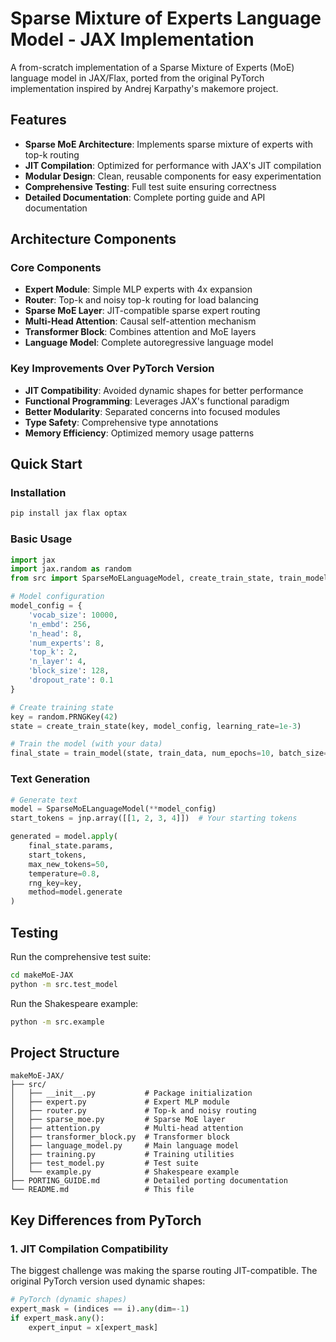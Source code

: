 # Sparse Mixture of Experts Language Model - JAX Implementation

A from-scratch implementation of a Sparse Mixture of Experts (MoE) language model in JAX/Flax, ported from the original PyTorch implementation inspired by Andrej Karpathy's makemore project.

## Features

- **Sparse MoE Architecture**: Implements sparse mixture of experts with top-k routing
- **JIT Compilation**: Optimized for performance with JAX's JIT compilation
- **Modular Design**: Clean, reusable components for easy experimentation
- **Comprehensive Testing**: Full test suite ensuring correctness
- **Detailed Documentation**: Complete porting guide and API documentation

## Architecture Components

### Core Components
- **Expert Module**: Simple MLP experts with 4x expansion
- **Router**: Top-k and noisy top-k routing for load balancing
- **Sparse MoE Layer**: JIT-compatible sparse expert routing
- **Multi-Head Attention**: Causal self-attention mechanism
- **Transformer Block**: Combines attention and MoE layers
- **Language Model**: Complete autoregressive language model

### Key Improvements Over PyTorch Version
- **JIT Compatibility**: Avoided dynamic shapes for better performance
- **Functional Programming**: Leverages JAX's functional paradigm
- **Better Modularity**: Separated concerns into focused modules
- **Type Safety**: Comprehensive type annotations
- **Memory Efficiency**: Optimized memory usage patterns

## Quick Start

### Installation
```bash
pip install jax flax optax
```

### Basic Usage
```python
import jax
import jax.random as random
from src import SparseMoELanguageModel, create_train_state, train_model

# Model configuration
model_config = {
    'vocab_size': 10000,
    'n_embd': 256,
    'n_head': 8,
    'num_experts': 8,
    'top_k': 2,
    'n_layer': 4,
    'block_size': 128,
    'dropout_rate': 0.1
}

# Create training state
key = random.PRNGKey(42)
state = create_train_state(key, model_config, learning_rate=1e-3)

# Train the model (with your data)
final_state = train_model(state, train_data, num_epochs=10, batch_size=32, rng_key=key)
```

### Text Generation
```python
# Generate text
model = SparseMoELanguageModel(**model_config)
start_tokens = jnp.array([[1, 2, 3, 4]])  # Your starting tokens

generated = model.apply(
    final_state.params,
    start_tokens,
    max_new_tokens=50,
    temperature=0.8,
    rng_key=key,
    method=model.generate
)
```

## Testing

Run the comprehensive test suite:
```bash
cd makeMoE-JAX
python -m src.test_model
```

Run the Shakespeare example:
```bash
python -m src.example
```

## Project Structure

```
makeMoE-JAX/
├── src/
│   ├── __init__.py           # Package initialization
│   ├── expert.py             # Expert MLP module
│   ├── router.py             # Top-k and noisy routing
│   ├── sparse_moe.py         # Sparse MoE layer
│   ├── attention.py          # Multi-head attention
│   ├── transformer_block.py  # Transformer block
│   ├── language_model.py     # Main language model
│   ├── training.py           # Training utilities
│   ├── test_model.py         # Test suite
│   └── example.py            # Shakespeare example
├── PORTING_GUIDE.md          # Detailed porting documentation
└── README.md                 # This file
```

## Key Differences from PyTorch

### 1. JIT Compilation Compatibility
The biggest challenge was making the sparse routing JIT-compatible. The original PyTorch version used dynamic shapes:

```python
# PyTorch (dynamic shapes)
expert_mask = (indices == i).any(dim=-1)
if expert_mask.any():
    expert_input = x[expert_mask]
```
